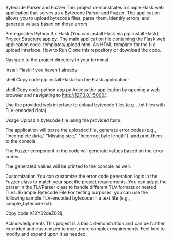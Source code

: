 Bytecode Parser and Fuzzer
This project demonstrates a simple Flask web application that serves as a Bytecode Parser and Fuzzer. The application allows you to upload bytecode files, parse them, identify errors, and generate values based on those errors.

Prerequisites
Python 3.x
Flask (You can install Flask via pip install Flask)
Project Structure
app.py: The main application file containing the Flask web application code.
templates/upload.html: An HTML template for the file upload interface.
How to Run
Clone this repository or download the code.

Navigate to the project directory in your terminal.

Install Flask if you haven't already:

shell
Copy code
pip install Flask
Run the Flask application:

shell
Copy code
python app.py
Access the application by opening a web browser and navigating to http://127.0.0.1:5000/.

Use the provided web interface to upload bytecode files (e.g., .txt files with TLV-encoded data).

Usage
Upload a bytecode file using the provided form.

The application will parse the uploaded file, generate error codes (e.g., "Incomplete data," "Missing size," "Incorrect byte length"), and print them to the console.

The Fuzzer component in the code will generate values based on the error codes.

The generated values will be printed to the console as well.

Customization
You can customize the error code generation logic in the Fuzzer class to match your specific project requirements.
You can adapt the parser in the TLVParser class to handle different TLV formats or nested TLVs.
Example Bytecode File
For testing purposes, you can use the following sample TLV-encoded bytecode in a text file (e.g., sample_bytecode.txt):

Copy code
X10Y02deZ02ij


Acknowledgments
This project is a basic demonstration and can be further extended and customized to meet more complex requirements. Feel free to modify and expand upon it as needed.
